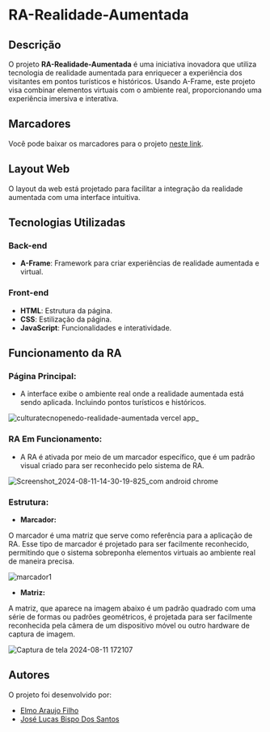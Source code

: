 # RA-Realidade-Aumentada
 
## Descrição 
O projeto **RA-Realidade-Aumentada** é uma iniciativa inovadora que utiliza tecnologia de realidade aumentada para enriquecer a experiência dos visitantes em pontos turísticos e históricos. Usando A-Frame, este projeto visa combinar elementos virtuais com o ambiente real, proporcionando uma experiência imersiva e interativa.

## Marcadores
Você pode baixar os marcadores para o projeto [neste link](https://mega.nz/folder/8TtlmR5Y#EIh4p5lbGxSa5_mnfsDIdA).

## Layout Web
O layout da web está projetado para facilitar a integração da realidade aumentada com uma interface intuitiva.

## Tecnologias Utilizadas
### Back-end
- **A-Frame**: Framework para criar experiências de realidade aumentada e virtual.

### Front-end
- **HTML**: Estrutura da página.
- **CSS**: Estilização da página.
- **JavaScript**: Funcionalidades e interatividade.

## Funcionamento da RA  
### **Página Principal:**
- A interface exibe o ambiente real onde a realidade aumentada está sendo aplicada. Incluindo pontos turísticos e históricos.

![culturatecnopenedo-realidade-aumentada vercel app_](https://github.com/JoseeLucass/RA-Realidade-Amentada/assets/131500108/3ed94052-b628-4ee0-b1ac-9691c6044423)

### **RA Em Funcionamento:**
- A RA é ativada por meio de um marcador específico, que é um padrão visual criado para ser reconhecido pelo sistema de RA. 

![Screenshot_2024-08-11-14-30-19-825_com android chrome](https://github.com/user-attachments/assets/a686dc50-5575-4000-9706-eab171109c47)

### **Estrutura:** 

- **Marcador:**

O marcador  é uma matriz que serve como referência para a aplicação de RA. Esse tipo de marcador é projetado para ser facilmente reconhecido, permitindo que o sistema sobreponha elementos virtuais ao ambiente real de maneira precisa.
  
![marcador1](https://github.com/user-attachments/assets/39a72f27-09a2-438b-980e-c0bfe12715c1)

- **Matriz:**

A matriz, que aparece na imagem abaixo é um padrão quadrado com uma série de formas ou padrões geométricos, é projetada para ser facilmente reconhecida pela câmera de um dispositivo móvel ou outro hardware de captura de imagem.

![Captura de tela 2024-08-11 172107](https://github.com/user-attachments/assets/d5815bf6-5685-48db-bb29-81d5a21203d3)

## Autores
O projeto foi desenvolvido por:

- [Elmo Araujo Filho](https://github.com/elmoaraujo)
- [José Lucas Bispo Dos Santos](https://github.com/JoseeLucass)


